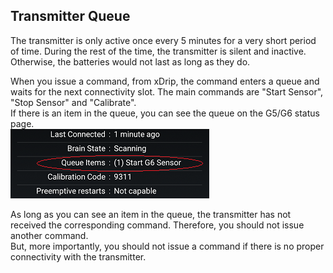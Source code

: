 ## Transmitter Queue  
  
The transmitter is only active once every 5 minutes for a very short period of time.  During the rest of the time, the transmitter is silent and inactive.  Otherwise, the batteries would not last as long as they do.  
  
When you issue a command, from xDrip, the command enters a queue and waits for the next connectivity slot.  The main commands are "Start Sensor", "Stop Sensor" and "Calibrate".  
If there is an item in the queue, you can see the queue on the G5/G6 status page.  
![](./images/tx-queue.png)  

As long as you can see an item in the queue, the transmitter has not received the corresponding command.  Therefore, you should not issue another command.  
But, more importantly, you should not issue a command if there is no proper connectivity with the transmitter.  
